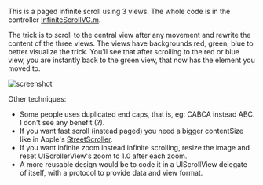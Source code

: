 This is a paged infinite scroll using 3 views. The whole code is in the controller [InfiniteScrollVC.m](https://github.com/j4n0/scrollview-infinite/blob/master/scrollview-infinite/sources/InfiniteScrollVC.m).

The trick is to scroll to the central view after any movement and rewrite the content of the three views. 
The views have backgrounds red, green, blue to better visualize the trick. 
You'll see that after scrolling to the red or blue view, you are instantly back to the green view, that now has the element you moved to.

![screenshot](https://raw.github.com/j4n0/scrollview-infinite/master/scrollview-infinite/sources/resources/screenshot.png)

Other techniques:
- Some people uses duplicated end caps, that is, eg: CABCA instead ABC. I don't see any benefit (?).
- If you want fast scroll (instead paged) you need a bigger contentSize like in Apple's [StreetScroller](http://developer.apple.com/library/ios/#samplecode/StreetScroller/Introduction/Intro.html#//apple_ref/doc/uid/DTS40011102).
- If you want infinite zoom instead infinite scrolling, resize the image and reset UIScrollerView's zoom to 1.0 after each zoom.
- A more reusable design would be to code it in a UIScrollView delegate of itself, with a protocol to provide data and view format.
